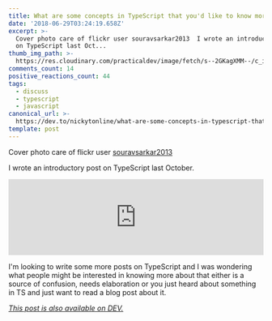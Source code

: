 ```yaml
---
title: What are some concepts in TypeScript that you'd like to know more about?
date: '2018-06-29T03:24:19.658Z'
excerpt: >-
  Cover photo care of flickr user souravsarkar2013  I wrote an introductory post
  on TypeScript last Oct...
thumb_img_path: >-
  https://res.cloudinary.com/practicaldev/image/fetch/s--2GKagXMM--/c_imagga_scale,f_auto,fl_progressive,h_420,q_auto,w_1000/https://thepracticaldev.s3.amazonaws.com/i/luvah6kr7f6vetiiqaxg.jpg
comments_count: 14
positive_reactions_count: 44
tags:
  - discuss
  - typescript
  - javascript
canonical_url: >-
  https://dev.to/nickytonline/what-are-some-concepts-in-typescript-that-youd-like-to-know-more-about-noo
template: post
---
```



Cover photo care of flickr user [souravsarkar2013](https://www.flickr.com/photos/92053900@N03/16659546550/in/photolist-ro9wMd-WRZ2wD-26tFjL-22MBhkt-7mQhsN-9qQG62-891kTk-9tFtFC-4bnx2A-EC1Csj-9jzmL-hFH47m-qSZ3ba-s7pWuD-dH8jXj-TgEWvv-5X7HHc-6D7weu-HXBVQ7-VU7PKK-WwKHHz-23orEgj-7L79sg-4iULmP-7bQgqX-UsK3vf-CQXZzb-oDGZ6o-23EYnMb-23KMSu1-cGReY-21naAZd-5BWfgi-nLoZU1-awFL43-8T6uBf-CX29jx-nGs91v-Tkj9GH-E5sx6n-24rxy13-eXxBbN-4TPUa4-4NMzmm-pcWZGc-bye7RN-muNzJP-4xVA2H-hMf6u5-dNEZD2)

I wrote an introductory post on TypeScript last October.


<iframe class="liquidTag" src="https://dev.to/embed/link?args=https%3A%2F%2Fdev.to%2Fnickytonline%2Fwhy-you-might-want-to-consider-using-typescript-6j3" style="border: 0; width: 100%;"></iframe>


I'm looking to write some more posts on TypeScript and I was wondering what people might be interested in knowing more about that either is a source of confusion, needs elaboration or you just heard about something in TS and just want to read a blog post about it.

*[This post is also available on DEV.](https://dev.to/nickytonline/what-are-some-concepts-in-typescript-that-youd-like-to-know-more-about-noo)*


<script>
const parent = document.getElementsByTagName('head')[0];
const script = document.createElement('script');
script.type = 'text/javascript';
script.src = 'https://cdnjs.cloudflare.com/ajax/libs/iframe-resizer/4.1.1/iframeResizer.min.js';
script.charset = 'utf-8';
script.onload = function() {
    window.iFrameResize({}, '.liquidTag');
};
parent.appendChild(script);
</script>    
